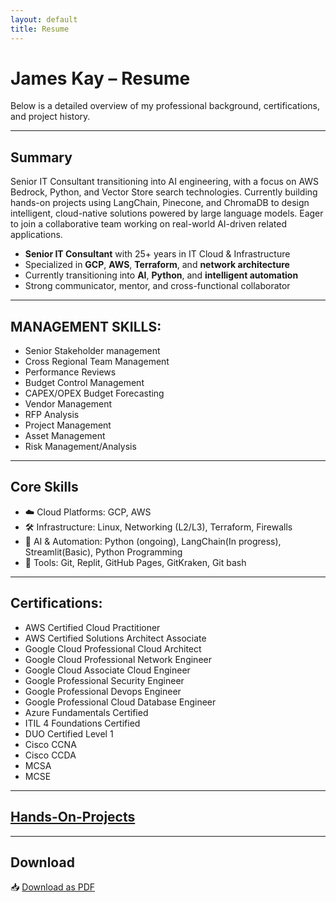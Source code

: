 ```yaml
---
layout: default
title: Resume
---
```


# James Kay – Resume

Below is a detailed overview of my professional background, certifications, and project history.

---

## Summary
Senior IT Consultant transitioning into AI engineering, with a focus on AWS Bedrock, Python, and Vector Store search technologies. Currently building hands-on projects using LangChain, Pinecone, and ChromaDB to design intelligent, cloud-native solutions powered by large language models. Eager to join a collaborative team working on real-world AI-driven related applications.

- **Senior IT Consultant** with 25+ years in IT Cloud & Infrastructure  
- Specialized in **GCP**, **AWS**, **Terraform**, and **network architecture**  
- Currently transitioning into **AI**, **Python**, and **intelligent automation**  
- Strong communicator, mentor, and cross-functional collaborator

---
## MANAGEMENT SKILLS:

- Senior Stakeholder management 
- Cross Regional Team Management 
- Performance Reviews 
- Budget Control Management 
- CAPEX/OPEX Budget Forecasting 
- Vendor Management 
- RFP Analysis 
- Project Management 
- Asset Management
- Risk Management/Analysis

---
## Core Skills

- ☁️ Cloud Platforms: GCP, AWS 
- 🛠 Infrastructure: Linux, Networking (L2/L3), Terraform, Firewalls  
- 🤖 AI & Automation: Python (ongoing), LangChain(In progress), Streamlit(Basic), Python Programming
- 🧰 Tools: Git, Replit, GitHub Pages, GitKraken, Git bash
  

---

## Certifications:

- AWS Certified Cloud Practitioner
- AWS Certified Solutions Architect Associate
- Google Cloud Professional Cloud Architect  
- Google Cloud Professional Network Engineer  
- Google Cloud Associate Cloud Engineer  
- Google Professional Security Engineer
- Google Professional Devops Engineer
- Google Professional Cloud Database Engineer
- Azure Fundamentals Certified
- ITIL 4 Foundations Certified 
- DUO Certified Level 1 
- Cisco CCNA 
- Cisco CCDA 
- MCSA 
- MCSE

---

## [Hands-On-Projects](https://jameskay-ai.github.io/) 

---

## Download

📥 [Download as PDF](./James-Kay-Resume.pdf)

